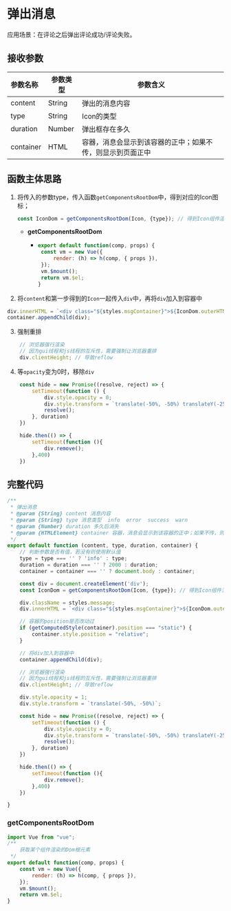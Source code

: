 # 弹出消息

应用场景：在评论之后弹出评论成功/评论失败。


## 接收参数

| 参数名称  | 参数类型 | 参数含义                                                   |
| :-------- | -------- | ---------------------------------------------------------- |
| content   | String   | 弹出的消息内容                                             |
| type      | String   | Icon的类型                                                 |
| duration  | Number   | 弹出框存在多久                                             |
| container | HTML     | 容器，消息会显示到该容器的正中；如果不传，则显示到页面正中 |

## 函数主体思路

1. 将传入的参数type，传入函数`getComponentsRootDom`中，得到对应的Icon图标；

   ```javascript
   const IconDom = getComponentsRootDom(Icon, {type}); // 得到Icon组件渲染的Dom元素const div = document.createElement('div');
   ```

   - **getComponentsRootDom**

     - ```javascript
       export default function(comp, props) {
       	const vm = new Vue({
       		render: (h) => h(comp, { props }),
       	});
       	vm.$mount();
       	return vm.$el;
       }

2. 将`content`和第一步得到的`Icon`一起传入`div`中，再将`div`加入到容器中

```javascript
div.innerHTML = `<div class="${styles.msgContainer}">${IconDom.outerHTML}${content}</div>`；
container.appendChild(div);
```

3. 强制重排

```javascript
	// 浏览器强行渲染
	// 因为gui线程和js线程的互斥性，需要强制让浏览器重排
	div.clientHeight; // 导致reflow
```

4. 等`opacity`变为0时，移除`div`

```javascript
	const hide = new Promise((resolve, reject) => {
		setTimeout(function () {
			div.style.opacity = 0;
			div.style.transform = `translate(-50%, -50%) translateY(-25px)`;
			resolve();
		}, duration)
	})

	hide.then(() => {
		setTimeout(function (){
			div.remove();
		},400)
	})
```

## 完整代码

```javascript
/**
 * 弹出消息
 * @param {String} content 消息内容
 * @param {String} type 消息类型  info  error  success  warn
 * @param {Number} duration 多久后消失
 * @param {HTMLElement} container 容器，消息会显示到该容器的正中；如果不传，则显示到页面正中
 */
export default function (content, type, duration, container) {
	// 判断参数是否有值，若没有则使用默认值
	type = type === '' ? 'info' : type;
	duration = duration === '' ? 2000 : duration;
	container = container === '' ? document.body : container;

	const div = document.createElement('div');
	const IconDom = getComponentsRootDom(Icon, {type}); // 得到Icon组件渲染的Dom元素

	div.className = styles.message;
	div.innerHTML = `<div class="${styles.msgContainer}">${IconDom.outerHTML}${content}</div>`

	// 容器的position是否改动过
	if (getComputedStyle(container).position === "static") {
		container.style.position = "relative";
	}

	// 将div加入到容器中
	container.appendChild(div);

	// 浏览器强行渲染
	// 因为gui线程和js线程的互斥性，需要强制让浏览器重排
	div.clientHeight; // 导致reflow

	div.style.opacity = 1;
	div.style.transform = `translate(-50%, -50%)`;

	const hide = new Promise((resolve, reject) => {
		setTimeout(function () {
			div.style.opacity = 0;
			div.style.transform = `translate(-50%, -50%) translateY(-25px)`;
			resolve();
		}, duration)
	})

	hide.then(() => {
		setTimeout(function (){
			div.remove();
		},400)
	})

}
```

### getComponentsRootDom

```javascript
import Vue from "vue";
/**
	获取某个组件渲染的Dom根元素
 */
export default function(comp, props) {
	const vm = new Vue({
		render: (h) => h(comp, { props }),
	});
	vm.$mount();
	return vm.$el;
}
```

